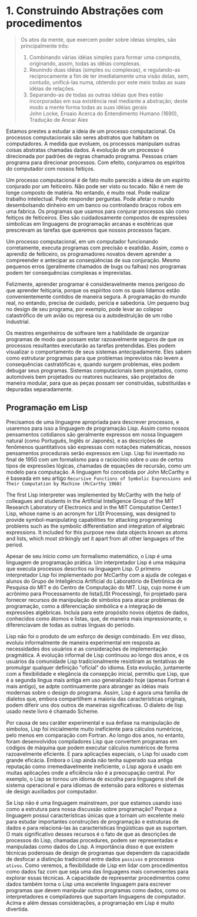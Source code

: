 # 1. Construindo Abstrações com procedimentos

> Os atos da mente, que exercem poder sobre ideias simples, são principalmente três:  
> 1. Combinando várias idéias simples para formar uma composta, originando, assim, todas as idéias complexas.  
> 2. Reunindo duas idéias (simples ou complexas), e regulando-as reciprocamente a fim de ter imediatamente uma visão delas, sem, contudo, unificá-las numa, obtendo por este meio todas as suas idéias de relações.  
> 3. Separando-as de todas as outras idéias que lhes estão incorporadas em sua existência real mediante a abstração; deste modo a mente forma todas as suas idéias gerais  
> John Locke, Ensaio Acerca do Entendimento Humano (1690), Tradução de Anoar Aiex

Estamos prestes a estudar a ideia de um processo computacional. Os processos computacionais são seres abstratos que habitam os computadores. A medida que evoluem, os processos manipulam outras coisas abstratas chamadas dados. A evolução de um processo é direcionada por padrões de regras chamado programa. Pessoas criam programa para direcionar processos. Com efeito, conjuramos os espiritos do computador com nossos feitiços.

Um processo computacional é de fato muito parecido a ideia de um espírito conjurado por um feiticeiro. Não pode ser visto ou tocado. Não é nem de longe composto de matéria. No entando, é muito real. Pode realizar trabalho intelectual. Pode responder perguntas. Pode afetar o mundo desembolsando dinheiro em um banco ou controlando braços robos em uma fabrica. Os programas que usamos para conjurar processos são como feitiços de feiticeiros. Eles são cuidadosamente compostos de expressões simbolicas em linguagens de programação arcanas e esotéricas que prescrevam as tarefas que queremos que nossos processos façam.

Um processo computacional, em um computador funcionando corretamente, executa programas com precisão e exatidão. Assim, como o aprendiz de feiticeiro, os programadores novatos devem aprender a compreender e antecipar as conseqüências de sua conjuração. Mesmo pequenos erros (geralmente chamados de bugs ou falhas) nos programas podem ter consequências complexas e imprevistas.

Felizmente, aprender programar é consideravelmente menos perigoso do que aprender feitiçaria, porque os espíritos com os quais lidamos estão convenientemente contidos de maneira segura. A programação do mundo real, no entando, precisa de cuidado, perícia e sabedoria. Um pequeno bug no design de seu programa, por exemplo, pode levar ao colapso catastrófico de um avião ou represa ou a autodestruição de um robo industrial.

Os mestres engenheiros de software tem a habilidade de organizar programas de modo que possam estar razoavelmente seguros de que os processos resultantes executarão as tarefas pretendidas. Eles podem visualizar o comportamento de seus sistemas antecipadamente. Eles sabem como estruturar programas para que problemas imprevistos não levem a consequências castratóficas e, quando surgem problemas, eles podem debugar seus programas. Sistemas computacionais bem projetados, como automóveis bem projetados ou reatores nucleares, são projetados de maneira modular, para que as peças possam ser construídas, substituídas e depuradas separadamente.

## Programação em Lisp

Precisamos de uma linguagme apropriada para descrever processos, e usaremos para isso a linguagem de programação Lisp. Assim como nossos pensamentos cotidianos são geralmente expressos em nossa linguagem natural (como Português, Inglês or Japonês), e as descrições de fenômenos quantitativos são expressas com notações matemáticas, nossos pensamentos procedurais serão expressos em Lisp. Lisp foi inventado no final de 1950 com um formalismo para o raciocínio sobre o uso de certos tipos de expressões lógicas, chamadas de equações de recursão, como um modelo para computação. A linguagem foi concebida por John McCarthy e é baseada em seu artigo `Recursive Functions of Symbolic Expressions and Their Computation by Machine (McCarthy 1960)`

The first Lisp interpreter was implemented by McCarthy with the help of colleagues and students in the Artificial Intelligence Group of the MIT Research Laboratory of Electronics and in the MIT Computation Center.1 Lisp, whose name is an acronym for LISt Processing, was designed to provide symbol-manipulating capabilities for attacking programming problems such as the symbolic differentiation and integration of algebraic expressions. It included for this purpose new data objects known as atoms and lists, which most strikingly set it apart from all other languages of the period.

Apesar de seu início como um formalismo matemático, o Lisp é uma linguagem de programação prática. Um interpretador Lisp é uma máquina que executa processos descritos na linguagem Lisp. O primeiro interpretador Lisp foi implementado por McCarthy com a ajuda de colegas e alunos do Grupo de Inteligência Artificial do Laboratório de Eletrônica de Pesquisa do MIT e do Centro de Computação do MIT. Lisp, cujo nome é um acrônimo para Processamento de lista(LISt Processing), foi projetado para fornecer recursos de manipulação de símbolos para atacar problemas de programação, como a diferenciação simbólica e a integração de expressões algébricas. Incluía para este propósito novos objetos de dados, conhecidos como átomos e listas, que, de maneira mais impressionante, o diferenciavam de todas as outras línguas do período.

Lisp não foi o produto de um esforço de design combinado. Em vez disso, evoluiu informalmente de maneira experimental em resposta as necessidades dos usuários e as considerações de implementação pragmática. A evolução informal de Lisp continuou ao longo dos anos, e os usuários da comunidade Lisp tradicionalmente resistiram as tentativas de promulgar qualquer definição "oficial" do idioma. Esta evolução, juntamente com a flexibilidade e elegância da consepção inicial, permitiu que Lisp, que é a segunda lingua mais antiga em uso generalizado hoje (apenas Fortran é mais antigo), se adpte continuamente para abranger as idéias mais modernas sobre o design do programa. Assim, Lisp é agora uma família de dialetos que, embora compartilhem a maioria das características originais, podem diferir uns dos outros de maneiras significativas. O dialeto de lisp usado neste livro é chamado Scheme.

Por causa de seu caráter experimental e sua ênfase na manipulação de símbolos, Lisp foi inicialmente muito ineficiente para cálculos numéricos, pelo menos em comparação com Fortran. Ao longo dos anos, no entanto, foram desenvolvidos compiladores Lisp que convertem programas em códigos de máquina que podem executar cálculos numéricos de forma razoavelmente eficiente. E para aplicações especiais, o Lisp foi usado com grande eficácia. Embora o Lisp ainda não tenha superado sua antiga reputação como irremediavelmente ineficiente, o Lisp agora é usado em muitas aplicações onde a eficiência não é a preocupação central. Por exemplo, o Lisp se tornou um idioma de escolha para linguagens shell de sistema operacional e para idiomas de extensão para editores e sistemas de design auxiliados por computador.

Se Lisp não é uma linguagem mainstream, por que estamos usando isso como a estrutura para nossa discussão sobre programação? Porque a linguagem possui características únicas que a tornam um excelente meio para estudar importantes construções de programação e estruturas de dados e para relacioná-las às características lingüísticas que as suportam. O mais significativo desses recursos é o fato de que as descrições de processos do Lisp, chamadas procedures, podem ser representadas e manipuladas como dados do Lisp. A importância disso é que existem técnicas poderosas de design de programas que dependem da capacidade de desfocar a distinção tradicional entre dados ``passivos`` e processos ``ativos``. Como veremos, a flexibilidade de Lisp em lidar com procedimentos como dados faz com que seja uma das linguagens mais convenientes para explorar essas técnicas. A capacidade de representar procedimentos como dados também torna o Lisp uma excelente linguagem para escrever programas que devem manipular outros programas como dados, como os interpretadores e compiladores que suportam linguagens de computador. Acima e além dessas considerações, a programação em Lisp é muito divertida.

